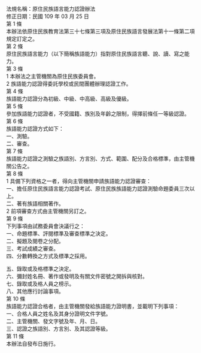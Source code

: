 法規名稱：原住民族語言能力認證辦法  
修正日期：民國 109 年 03 月 25 日  
第 1 條  
本辦法依原住民族教育法第三十七條第三項及原住民族語言發展法第十一條第二項規定訂定之。  
第 2 條  
原住民族語言能力（以下簡稱族語能力）指對原住民族語言聽、說、讀、寫之能力。  
第 3 條  
1 本辦法之主管機關為原住民族委員會。  
2 族語能力認證得委託學校或民間團體辦理認證工作。  
第 4 條  
族語能力認證分為初級、中級、中高級、高級及優級。  
第 5 條  
參加族語能力認證者，不受國籍、族別及年齡之限制，得擇前條任一等級認證。  
第 6 條  
族語能力認證方式如下：  
一、測驗。  
二、審查。  
第 7 條  
族語能力認證之測驗之族語別、方言別、方式、範圍、配分及合格標準，由主管機關公告之。  
第 8 條  
1 具備下列資格之一者，得向主管機關申請族語能力認證審查：  
一、擔任原住民族語言能力認證考試、原住民族族語能力認證測驗命題委員三次以上。  
二、著有族語相關著作。  
2 前項審查方式由主管機關另訂之。  
第 9 條  
下列事項由試務委員會決議行之：  
一、命題標準、評閱標準及審查標準之決定。  
二、擬題及閱卷之分配。  
三、考試成績之審查。  
四、分數轉換之方式及標準之採用。  


五、錄取或及格標準之決定。  
六、彌封姓名冊、著作或發明及有關文件密號之開拆與核對。  
七、錄取或及格人員之榜示。  
八、其他應行討論事項。  
第 10 條  
族語能力認證合格者，由主管機關發給族語能力證明書，並載明下列事項：  
一、合格人員之姓名及其身分證明文件字號。  
二、主管機關、發文字號及年、月、日。  
三、認證之族語別、方言別、及其認證等級。  
第 11 條  
本辦法自發布日施行。  



